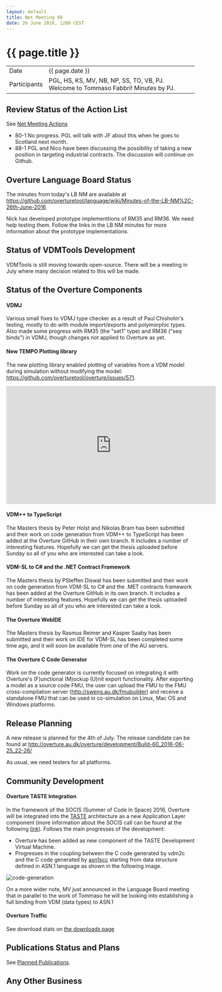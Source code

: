 ```yaml
---
layout: default
title: Net Meeting 99
date: 26 June 2016, 1200 CEST
---
```


<script src="http://code.jquery.com/jquery-1.11.1.min.js">
</script>
<script src="/javascripts/edit.js"></script>
<script>setEditButonNm();</script>

# {{ page.title }}

|||
|---|---|
| Date | {{ page.date }} |
| Participants | PGL, HS, KS, MV, NB, NP, SS, TO, VB, PJ. Welcome to Tommaso Fabbri!  Minutes by PJ. |


## Review Status of the Action List

See [Net Meeting Actions](https://github.com/overturetool/overturetool.github.io/issues?q=is%3Aopen+is%3Aissue+label%3A%22action+net-meeting%22)

* 80-1 No progress. PGL will talk with JF about this when he goes to Scotland next month.
* 88-1 PGL and Nico have been discussing the possibility of taking a new position in targeting industrial contracts. The discussion will continue on Github.


## Overture Language Board Status

The minutes from today's LB NM are available at https://github.com/overturetool/language/wiki/Minutes-of-the-LB-NM%2C-26th-June-2016

Nick has developed prototype implementtions of RM35 and RM36. We need help testing them. Follow the links in the LB NM minutes for more information about the prototype implementations.


## Status of VDMTools Development

VDMTools is still moving towards open-source. There will be a meeting in July where many decision related to this will be made.


##  Status of the Overture Components

#### VDMJ

Various small fixes to VDMJ type checker as a result of Paul Chisholm's testing, mostly to do with module import/exports and polymorphic types. Also made some progress with RM35 (the "set1" type) and RM36 ("seq binds") in VDMJ, though changes not applied to Overture as yet.

#### New TEMPO Plotting library

The new plotting library enabled plotting of variables from a VDM model during simulation without modifying the model: 
https://github.com/overturetool/overture/issues/571.

<iframe width="560" height="315" src="https://www.youtube.com/embed/K7qZr5HCY7g" frameborder="0" allowfullscreen></iframe>

#### VDM++ to TypeScript

The Masters thesis by Peter Holst and Nikolas Bram has been submitted and their work on code generation from VDM++ to TypeScript has been added at the Overture GitHub in their own branch. It includes a number of interesting features. Hopefully we can get the thesis uploaded before Sunday so all of you who are interested can take a look.

#### VDM-SL to C# and the .NET Contract Framework

The Masters thesis by PSteffen Diswal has been submitted and their work on code generation from VDM-SL to C# and the .MET contracts framework has been added at the Overture GitHub in its own branch. It includes a number of interesting features. Hopefully we can get the thesis uploaded before Sunday so all of you who are interested can take a look.

#### The Overture WebIDE

The Masters thesis by Rasmus Reimer and Kasper Saaby has been submitted and their work on IDE for VDM-SL has been completed some time ago, and it will soon be available from one of the AU servers.

#### The Overture C Code Generator

Work on the code generator is currently focused on integrating it with Overture's (F)unctional (M)ockup (U)nit export functionality.  After exporting a model as a source code FMU, the user can upload the FMU to the FMU cross-compilation server (http://sweng.au.dk/fmubuilder) and receive a standalone FMU that can be used in co-simulation on Linux, Mac OS and Windows platforms.

##  Release Planning

A new release is planned for the 4th of July. The release candidate can be found at http://overture.au.dk/overture/development/Build-60_2016-06-25_22-26/ 

As usual, we need testers for all platforms.

##  Community Development

#### Overture TASTE Integration

In the framework of the SOCIS (Summer of Code In Space) 2016, Overture will be integrated into the [TASTE](http://taste.tuxfamily.org/) architecture as a new Application Layer component (more information about the SOCIS call can be found at the following [link](https://github.com/overturetool/overturetool.github.io/blob/master/socis.md)). Follows the main progresses of the development:

- Overture has been added as new component of the TASTE Development Virtual Machine.
- Progresses in the coupling between the C code generated by vdm2c and the C code generated by [asn1scc](https://github.com/ttsiodras/asn1scc) starting from data structure defined in ASN.1 language as shown in the following image.

![code-generation](https://raw.githubusercontent.com/tfabbri/miscellaneous/master/code-generation-comparison.jpg)

On a more wider note, MV just announced in the Language Board meeting that in parallel to the work of Tommaso he will be looking into establishing a full binding from VDM (data types) to ASN.1

#### Overture Traffic

See download stats on [the downloads page](http://overturetool.org/download/)

##  Publications Status and Plans

See [Planned Publications](http://overturetool.org/publications/PlannedPublications.html).


##  Any Other Business

<div id="edit_page_div"></div>
